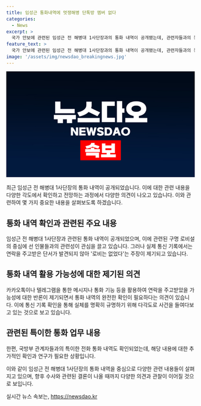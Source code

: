 ```yaml
---
title: 임성근 통화내역에 멋쟁해병 단톡방 멤버 없다
categories:
  - News
excerpt: >
  국가 안보에 관련된 임성근 전 해병대 1사단장과의 통화 내역이 공개됐는데, 관련자들과의 통화 기록이 없는 것으로 확인됐다. 이에 로비는 없었다는 임 전 사단장 측 주장에 관심이 쏠리고 있다. 고위공직자범죄수사처는 여러 각도에서 사건을 살펴보며 의혹을 명확히 규명할 것으로 예상된다. 이에 따른 논란과 관련 인물들의 행적에 대한 다각도 확인이 예상된다.
feature_text: >
  국가 안보에 관련된 임성근 전 해병대 1사단장과의 통화 내역이 공개됐는데, 관련자들과의 통화 기록이 없는 것으로 확인됐다. 이에 로비는 없었다는 임 전 사단장 측 주장에 관심이 쏠리고 있다. 고위공직자범죄수사처는 여러 각도에서 사건을 살펴보며 의혹을 명확히 규명할 것으로 예상된다. 이에 따른 논란과 관련 인물들의 행적에 대한 다각도 확인이 예상된다.
image: '/assets/img/newsdao_breakingnews.jpg'
---
```


<p><img src="/assets/img/newsdao_breakingnews.jpg" alt="koreaapp 속보" /></p>

<p>최근 임성근 전 해병대 1사단장의 통화 내역이 공개되었습니다. 이에 대한 관련 내용을 다양한 각도에서 확인하고 전망하는 과정에서 다양한 의견이 나오고 있습니다. 이와 관련하여 몇 가지 중요한 내용을 살펴보도록 하겠습니다.</p>

<h2 data-ke-size="size26">통화 내역 확인과 관련된 주요 내용</h2>

<p data-ke-size="size16">임성근 전 해병대 1사단장과 관련된 통화 내역이 공개되었으며, 이에 관련된 구명 로비설의 중심에 선 인물들과의 관련성이 관심을 끌고 있습니다. 그러나 실제 통신 기록에서는 연락을 주고받은 단서가 발견되지 않아 '로비는 없었다'는 주장이 제기되고 있습니다.</p>

<h2 data-ke-size="size26">통화 내역 활용 가능성에 대한 제기된 의견</h2>

<p data-ke-size="size16">카카오톡이나 텔레그램을 통한 메시지나 통화 기능 등을 활용하여 연락을 주고받았을 가능성에 대한 반론이 제기되면서 통화 내역의 완전한 확인이 필요하다는 의견이 있습니다. 이에 통신 기록 확인을 통해 실체를 명확히 규명하기 위해 다각도로 사건을 들여다보고 있는 것으로 보고 있습니다.</p>

<h2 data-ke-size="size26">관련된 특이한 통화 업무 내용</h2>

<p data-ke-size="size16">한편, 국방부 관계자들과의 특이한 전화 통화 내역도 확인되었는데, 해당 내용에 대한 추가적인 확인과 연구가 필요한 상황입니다.</p>

<p>이와 같이 임성근 전 해병대 1사단장의 통화 내역을 중심으로 다양한 관련 내용들이 살펴지고 있으며, 향후 수사와 관련된 결론이 나올 때까지 다양한 의견과 관찰이 이어질 것으로 보입니다.</p>
실시간 뉴스 속보는, <a href="https://newsdao.kr" rel="dofollow">https://newsdao.kr</a>


